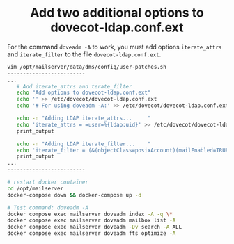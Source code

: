 <h1 align="center">Add two additional options to dovecot-ldap.conf.ext</h1>

For the command `doveadm -A` to work, you must add options `iterate_attrs` and `iterate_filter` to the file `dovecot-ldap.conf.ext`.

```bash
vim /opt/mailserver/data/dms/config/user-patches.sh
-------------------------
...
   # Add iterate_attrs and terate_filter
   echo "Add options to dovecot-ldap.conf.ext"
   echo '' >> /etc/dovecot/dovecot-ldap.conf.ext
   echo '# For using doveadm -A:' >> /etc/dovecot/dovecot-ldap.conf.ext

   echo -n "Adding LDAP iterate_attrs...     "
   echo 'iterate_attrs = =user=%{ldap:uid}' >> /etc/dovecot/dovecot-ldap.conf.ext
   print_output

   echo -n "Adding LDAP iterate_filter...    "
   echo 'iterate_filter = (&(objectClass=posixAccount)(mailEnabled=TRUE))' >> /etc/dovecot/dovecot-ldap.conf.ext
   print_output
...
-------------------------

# restart docker container
cd /opt/mailserver 
docker-compose down && docker-compose up -d

# Test command: doveadm -A
docker compose exec mailserver doveadm index -A -q \*
docker compose exec mailserver doveadm mailbox list -A
docker compose exec mailserver doveadm -Dv search -A ALL
docker compose exec mailserver doveadm fts optimize -A
```
